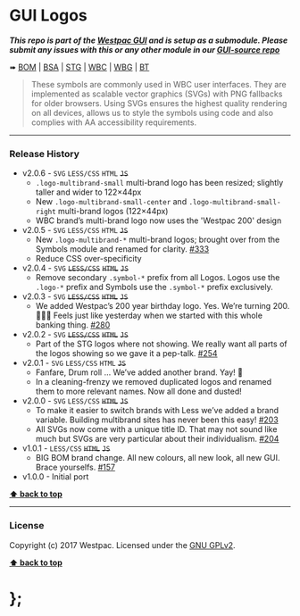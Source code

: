 GUI Logos
=========

***This repo is part of the [Westpac GUI](http://gel.westpacgroup.com.au/GUI/) and is setup as a submodule. Please submit any issues with this or any other
module in our [GUI-source repo](https://github.com/WestpacCXTeam/GUI-source/issues)***

➠
[BOM](http://westpaccxteam.github.io/GUI-logos/tests/BOM/) |
[BSA](http://westpaccxteam.github.io/GUI-logos/tests/BSA/) |
[STG](http://westpaccxteam.github.io/GUI-logos/tests/STG/) |
[WBC](http://westpaccxteam.github.io/GUI-logos/tests/WBC/) |
[WBG](http://westpaccxteam.github.io/GUI-logos/tests/WBG/) |
[BT](http://westpaccxteam.github.io/GUI-logos/tests/BT/)

> These symbols are commonly used in WBC user interfaces. They are implemented as scalable vector graphics (SVGs) with PNG fallbacks for older browsers.
> Using SVGs ensures the highest quality rendering on all devices, allows us to style the symbols using code and also complies with AA accessibility
> requirements.

----------------------------------------------------------------------------------------------------------------------------------------------------------------


### Release History

* v2.0.6 - `SVG` `LESS/CSS` `HTML` ~~`JS`~~
	* `.logo-multibrand-small` multi-brand logo has been resized; slightly taller and wider to 122&times;44px
	* New `.logo-multibrand-small-center` and `.logo-multibrand-small-right` multi-brand logos (122&times;44px)
	* WBC brand’s multi-brand logo now uses the 'Westpac 200' design
* v2.0.5 - `SVG` `LESS/CSS` `HTML` ~~`JS`~~
	* New `.logo-multibrand-*` multi-brand logos; brought over from the Symbols module and renamed for clarity.
		[#333](https://github.com/WestpacCXTeam/GUI-source/issues/333)
	* Reduce CSS over-specificity
* v2.0.4 - `SVG` ~~`LESS/CSS`~~ ~~`HTML`~~ ~~`JS`~~
	* Remove secondary `.symbol-*` prefix from all Logos. Logos use the `.logo-*` prefix and Symbols use the `.symbol-*` prefix exclusively.
* v2.0.3 - `SVG` ~~`LESS/CSS`~~ ~~`HTML`~~ ~~`JS`~~
	* We added Westpac’s 200 year birthday logo. Yes. We’re turning 200. 🎂🎉🎁 Feels just like yesterday when we started with this whole banking thing.
		[#280](https://github.com/WestpacCXTeam/GUI-source/issues/280)
* v2.0.2 - `SVG` ~~`LESS/CSS`~~ ~~`HTML`~~ ~~`JS`~~
	* Part of the STG logos where not showing. We really want all parts of the logos showing so we gave it a pep-talk.
		[#254](https://github.com/WestpacCXTeam/GUI-source/issues/254)
* v2.0.1 - `SVG` `LESS/CSS` `HTML` ~~`JS`~~
	* Fanfare, Drum roll … We’ve added another brand. Yay! :clap:
	* In a cleaning-frenzy we removed duplicated logos and renamed them to more relevant names. Now all done and dusted!
* v2.0.0 - `SVG` `LESS/CSS` ~~`HTML`~~ ~~`JS`~~
	* To make it easier to switch brands with Less we’ve added a brand variable. Building multibrand sites has never been this easy!
		[#203](https://github.com/WestpacCXTeam/GUI-source/issues/203)
	* All SVGs now come with a unique title ID. That may not sound like much but SVGs are very particular about their individualism.
		[#204](https://github.com/WestpacCXTeam/GUI-source/issues/204)
* v1.0.1 - `LESS/CSS` ~~`HTML`~~ ~~`JS`~~
	* BIG BOM brand change. All new colours, all new look, all new GUI. Brace yourselfs.
		[#157](https://github.com/WestpacCXTeam/GUI-source/issues/157)
* v1.0.0 - Initial port

**[⬆ back to top](#content)**


----------------------------------------------------------------------------------------------------------------------------------------------------------------


### License

Copyright (c) 2017 Westpac. Licensed under the [GNU GPLv2](https://raw.githubusercontent.com/WestpacCXTeam/GUI-logos/master/LICENSE).

**[⬆ back to top](#content)**

# };